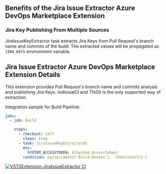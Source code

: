 ## Benefits of the Jira Issue Extractor Azure DevOps Marketplace Extension

### Jira Key Publishing From Multiple Sources

JiraIssueKeyExtractor task extracts Jira Keys from Pull Request's branch name and commits of the build. The extracted
values will be propagated as `JIRA_KEYS` environment variable.

## Jira Issue Extractor Azure DevOps Marketplace Extension Details

This extension provides Pull Request's branch name and commits analysis and publishing Jira Keys. IndiviualCI and
TfsGit is the only supported way of extraction.

Integration sample for Build Pipeline:

```yaml
jobs:
  - job: Build

    steps:
      - checkout: self
        clean: true
      - task: JiraIssueKeyExtractor@1
        env:
          SYSTEM_ACCESSTOKEN: $(System.AccessToken)
        condition: eq(variables['Build.Reason'], 'IndividualCI')
```

[![VSTSExtension-JiraIssueExtractor CI](https://github.com/shark300/VSTSExtension-JiraIssueExtractor/actions/workflows/ci.yml/badge.svg)](https://github.com/shark300/VSTSExtension-JiraIssueExtractor/actions/workflows/ci.yml)
